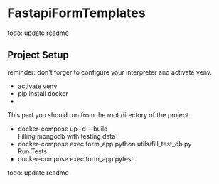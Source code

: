 # FastapiFormTemplates
todo: update readme
## Project Setup     
reminder: don't forger to configure your interpreter and activate venv.   
- activate venv    
- pip install docker    
- 
This part you should run from the root directory of the project    
- docker-compose up -d --build    
Filling mongodb with testing data
- docker-compose exec form_app python utils/fill_test_db.py    
Run Tests    
- docker-compose exec form_app pytest     

todo: update readme    
